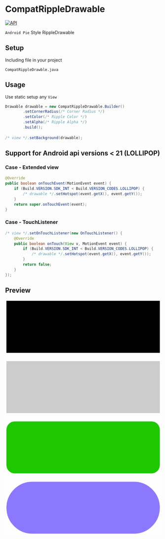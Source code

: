 # CompatRippleDrawable
[![API](https://img.shields.io/badge/API-16%2B-brightgreen.svg?style=flat)](https://android-arsenal.com/api?level=16)

`Android Pie` Style RippleDrawable

## Setup
Including file in your project
```
CompatRippleDrawble.java
```

## Usage
Use static setup any `View`

``` Java
Drawable drawable = new CompatRippleDrawable.Builder()
        .setCornerRadius(/* Corner Radius */)
        .setColor(/* Ripple Color */)
        .setAlpha(/* Ripple Alpha */)
        .build();
        
/* view */.setBackground(drawable);
```

## Support for Android api versions < 21 (LOLLIPOP)
### Case - Extended view
``` Java
@Override
public boolean onTouchEvent(MotionEvent event) {
    if (Build.VERSION.SDK_INT < Build.VERSION_CODES.LOLLIPOP) {
        /* drawable */.setHotspot(event.getX(), event.getY());
    }
    return super.onTouchEvent(event);
}
```

### Case - TouchListener
``` Java
/* view */.setOnTouchListener(new OnTouchListener() {
    @Override
    public boolean onTouch(View v, MotionEvent event) {
        if (Build.VERSION.SDK_INT < Build.VERSION_CODES.LOLLIPOP) {
            /* drawable */.setHotspot(event.getX(), event.getY());
        }
        return false;
    }
});
```

## Preview
![Preview](https://github.com/SteaI/CompatRippleDrawable/blob/master/resource/preview.gif?raw=true)
